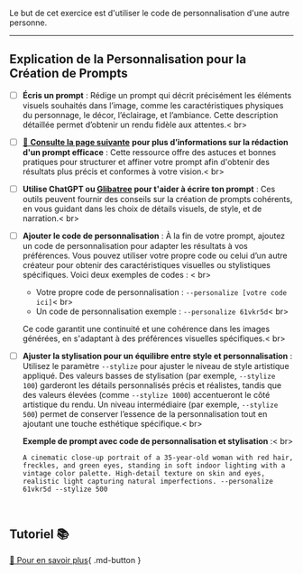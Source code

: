 
<style>.md-header{display:none;}</style> 
<style>.md-footer{display:none;}</style>
Le but de cet exercice est d'utiliser le code de personnalisation d'une autre personne. 

***

## Explication de la Personnalisation pour la Création de Prompts
- [ ] **Écris un prompt** : Rédige un prompt qui décrit précisément les éléments visuels souhaités dans l’image, comme les caractéristiques physiques du personnage, le décor, l’éclairage, et l’ambiance. Cette description détaillée permet d’obtenir un rendu fidèle aux attentes.< br>
- [ ] [📖 **Consulte la page suivante**](../ai/prompt.md) **pour plus d’informations sur la rédaction d'un prompt efficace** : Cette ressource offre des astuces et bonnes pratiques pour structurer et affiner votre prompt afin d'obtenir des résultats plus précis et conformes à votre vision.< br>
- [ ] **Utilise ChatGPT ou [Glibatree](https://chatgpt.com/g/g-hfOosvOH7-glibatree-consistent-character-assistant) pour t'aider à écrire ton prompt** : Ces outils peuvent fournir des conseils sur la création de prompts cohérents, en vous guidant dans les choix de détails visuels, de style, et de narration.< br>
- [ ] **Ajouter le code de personnalisation** : À la fin de votre prompt, ajoutez un code de personnalisation pour adapter les résultats à vos préférences. Vous pouvez utiliser votre propre code ou celui d’un autre créateur pour obtenir des caractéristiques visuelles ou stylistiques spécifiques. Voici deux exemples de codes : < br>
    - Votre propre code de personnalisation : `--personalize [votre code ici]`< br>
    - Un code de personnalisation exemple : `--personalize 61vkr5d`< br>

   Ce code garantit une continuité et une cohérence dans les images générées, en s'adaptant à des préférences visuelles spécifiques.< br>

- [ ] **Ajuster la stylisation pour un équilibre entre style et personnalisation** : Utilisez le paramètre `--stylize` pour ajuster le niveau de style artistique appliqué. Des valeurs basses de stylisation (par exemple, `--stylize 100`) garderont les détails personnalisés précis et réalistes, tandis que des valeurs élevées (comme `--stylize 1000`) accentueront le côté artistique du rendu. Un niveau intermédiaire (par exemple, `--stylize 500`) permet de conserver l’essence de la personnalisation tout en ajoutant une touche esthétique spécifique.< br>

   **Exemple de prompt avec code de personnalisation et stylisation** :< br>
   ```Midjourney
   A cinematic close-up portrait of a 35-year-old woman with red hair, freckles, and green eyes, standing in soft indoor lighting with a vintage color palette. High-detail texture on skin and eyes, realistic light capturing natural imperfections. --personalize 61vkr5d --stylize 500



## Tutoriel 📚

[📖 Pour en savoir plus](https://uqam-my.sharepoint.com/:v:/g/personal/lavoie-pilote_francoise_uqam_ca/EWMVxD7yH3FJoTFaSNL2c5oBjFJ6Hu8fxbCtXtRl56BOGg?nav=eyJyZWZlcnJhbEluZm8iOnsicmVmZXJyYWxBcHAiOiJPbmVEcml2ZUZvckJ1c2luZXNzIiwicmVmZXJyYWxBcHBQbGF0Zm9ybSI6IldlYiIsInJlZmVycmFsTW9kZSI6InZpZXciLCJyZWZlcnJhbFZpZXciOiJNeUZpbGVzTGlua0NvcHkifX0&e=XHFN16){ .md-button }   <br>







